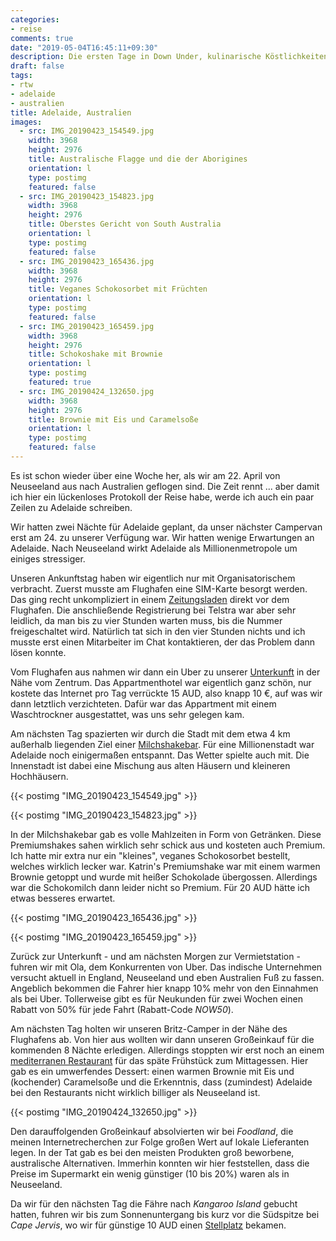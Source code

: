 ```yaml
---
categories:
- reise
comments: true
date: "2019-05-04T16:45:11+09:30"
description: Die ersten Tage in Down Under, kulinarische Köstlichkeiten und weiter bis zur Fähre
draft: false
tags:
- rtw
- adelaide
- australien
title: Adelaide, Australien
images:
  - src: IMG_20190423_154549.jpg
    width: 3968
    height: 2976
    title: Australische Flagge und die der Aborigines
    orientation: l
    type: postimg
    featured: false
  - src: IMG_20190423_154823.jpg
    width: 3968
    height: 2976
    title: Oberstes Gericht von South Australia
    orientation: l
    type: postimg
    featured: false
  - src: IMG_20190423_165436.jpg
    width: 3968
    height: 2976
    title: Veganes Schokosorbet mit Früchten
    orientation: l
    type: postimg
    featured: false
  - src: IMG_20190423_165459.jpg
    width: 3968
    height: 2976
    title: Schokoshake mit Brownie
    orientation: l
    type: postimg
    featured: true
  - src: IMG_20190424_132650.jpg
    width: 3968
    height: 2976
    title: Brownie mit Eis und Caramelsoße
    orientation: l
    type: postimg
    featured: false
---
```


Es ist schon wieder über eine Woche her, als wir am 22. April von Neuseeland aus nach Australien geflogen sind. Die Zeit rennt ... aber damit ich hier ein lückenloses Protokoll der Reise habe, werde ich auch ein paar Zeilen zu Adelaide schreiben.

Wir hatten zwei Nächte für Adelaide geplant, da unser nächster Campervan erst am 24. zu unserer Verfügung war. Wir hatten wenige Erwartungen an Adelaide. Nach Neuseeland wirkt Adelaide als Millionenmetropole um einiges stressiger.

Unseren Ankunftstag haben wir eigentlich nur mit Organisatorischem verbracht. Zuerst musste am Flughafen eine SIM-Karte besorgt werden. Das ging recht unkompliziert in einem [Zeitungsladen](https://goo.gl/maps/CNypkCnMbLq22mM19) direkt vor dem Flughafen. Die anschließende Registrierung bei Telstra war aber sehr leidlich, da man bis zu vier Stunden warten muss, bis die Nummer freigeschaltet wird. Natürlich tat sich in den vier Stunden nichts und ich musste erst einen Mitarbeiter im Chat kontaktieren, der das Problem dann lösen konnte.

Vom Flughafen aus nahmen wir dann ein Uber zu unserer [Unterkunft](https://goo.gl/maps/F1QKr3vbmWfRtX4g8) in der Nähe vom Zentrum. Das Appartmenthotel war eigentlich ganz schön, nur kostete das Internet pro Tag verrückte 15 AUD, also knapp 10 €, auf was wir dann letztlich verzichteten. Dafür war das Appartment mit einem Waschtrockner ausgestattet, was uns sehr gelegen kam.

Am nächsten Tag spazierten wir durch die Stadt mit dem etwa 4 km außerhalb liegenden Ziel einer [Milchshakebar](https://goo.gl/maps/sHpEbcv2wwrsAut78). Für eine Millionenstadt war Adelaide noch einigermaßen entspannt. Das Wetter spielte auch mit. Die Innenstadt ist dabei eine Mischung aus alten Häusern und kleineren Hochhäusern.

{{< postimg "IMG_20190423_154549.jpg" >}}

{{< postimg "IMG_20190423_154823.jpg" >}}

In der Milchshakebar gab es volle Mahlzeiten in Form von Getränken. Diese Premiumshakes sahen wirklich sehr schick aus und kosteten auch Premium. Ich hatte mir extra nur ein "kleines", veganes Schokosorbet bestellt, welches wirklich lecker war. Katrin's Premiumshake war mit einem warmen Brownie getoppt und wurde mit heißer Schokolade übergossen. Allerdings war die Schokomilch dann leider nicht so Premium. Für 20 AUD hätte ich etwas besseres erwartet.

{{< postimg "IMG_20190423_165436.jpg" >}}    

{{< postimg "IMG_20190423_165459.jpg" >}}

Zurück zur Unterkunft - und am nächsten Morgen zur Vermietstation - fuhren wir mit Ola, dem Konkurrenten von Uber. Das indische Unternehmen versucht aktuell in England, Neuseeland und eben Australien Fuß zu fassen. Angeblich bekommen die Fahrer hier knapp 10% mehr von den Einnahmen als bei Uber. Tollerweise gibt es für Neukunden für zwei Wochen einen Rabatt von 50% für jede Fahrt (Rabatt-Code _NOW50_).

Am nächsten Tag holten wir unseren Britz-Camper in der Nähe des Flughafens ab. Von hier aus wollten wir dann unseren Großeinkauf für die kommenden 8 Nächte erledigen. Allerdings stoppten wir erst noch an einem [mediterranen Restaurant](https://goo.gl/maps/pbTovbKSuotFVTmc7) für das späte Frühstück zum Mittagessen. Hier gab es ein umwerfendes Dessert: einen warmen Brownie mit Eis und (kochender) Caramelsoße und die Erkenntnis, dass (zumindest) Adelaide bei den Restaurants nicht wirklich billiger als Neuseeland ist.

{{< postimg "IMG_20190424_132650.jpg" >}}

Den darauffolgenden Großeinkauf absolvierten wir bei _Foodland_, die meinen Internetrecherchen zur Folge großen Wert auf lokale Lieferanten legen. In der Tat gab es bei den meisten Produkten groß beworbene, australische Alternativen. Immerhin konnten wir hier feststellen, dass die Preise im Supermarkt ein wenig günstiger (10 bis 20%) waren als in Neuseeland.

Da wir für den nächsten Tag die Fähre nach _Kangaroo Island_ gebucht hatten, fuhren wir bis zum Sonnenuntergang bis kurz vor die Südspitze bei _Cape Jervis_, wo wir für günstige 10 AUD einen [Stellplatz](https://goo.gl/maps/hKQhmjghVSiA9TAt7) bekamen.